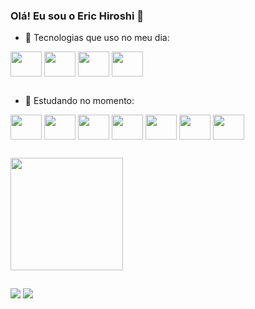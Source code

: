 ### Olá! Eu sou o Eric Hiroshi 👋 

- 🔭 Tecnologias que uso no meu dia:
<div>
<img align="center" height=40 width=50 src="https://cdn.jsdelivr.net/gh/devicons/devicon/icons/spring/spring-original-wordmark.svg"/>
<img align="center" height=40 width=50 src="https://cdn.jsdelivr.net/gh/devicons/devicon/icons/java/java-original-wordmark.svg"/>
<img align="center" height=40 width=50 src="https://cdn.jsdelivr.net/gh/devicons/devicon/icons/docker/docker-original-wordmark.svg"/>
<img align="center" height=40 width=50 src="https://cdn.jsdelivr.net/gh/devicons/devicon/icons/postgresql/postgresql-plain-wordmark.svg"/>
</div>

##

- 🌱 Estudando no momento:
<div>
<img align="center" height=40 width=50 src="https://cdn.jsdelivr.net/gh/devicons/devicon/icons/spring/spring-original-wordmark.svg"/>
<img align="center" height=40 width=50 src="https://cdn.jsdelivr.net/gh/devicons/devicon/icons/java/java-original-wordmark.svg"/>
<img align="center" height=40 width=50 src="https://cdn.jsdelivr.net/gh/devicons/devicon/icons/docker/docker-original-wordmark.svg"/>
<img align="center" height=40 width=50 src="https://cdn.jsdelivr.net/gh/devicons/devicon/icons/postgresql/postgresql-plain-wordmark.svg"/>
<img align="center" height=40 width=50 src="https://cdn.jsdelivr.net/gh/devicons/devicon/icons/mongodb/mongodb-plain-wordmark.svg"/>
<img align="center" height=40 width=50 src="https://cdn.jsdelivr.net/gh/devicons/devicon/icons/amazonwebservices/amazonwebservices-plain-wordmark.svg"/>
<img align="center" height=40 width=50 src="https://cdn.jsdelivr.net/gh/devicons/devicon/icons/git/git-plain-wordmark.svg"/>
</div>

##

<div>
  <a href="https://github.com/erichiroshi">
<!--   <img height=180 src="https://github-readme-stats.vercel.app/api?username=erichiroshi&show_icons=true&theme=radical"/> -->
  <img height=180 src="https://github-readme-stats.vercel.app/api/top-langs/?username=erichiroshi&layout=compact&theme=radical&langs_count=8&card_width=320"/>
</div>

##

<a href="mailto:erichiroshi@gmail.com" target="_blank"><img src="https://img.shields.io/badge/Gmail-D14836?style=for-the-badge&logo=gmail&logoColor=white" target="_blank"></a>
<a href="https://www.linkedin.com/in/eric-hiroshi-25541054/" target="_blank"><img src="https://img.shields.io/badge/LinkedIn-0077B5?style=for-the-badge&logo=linkedin&logoColor=white" target="_blank"></a>

